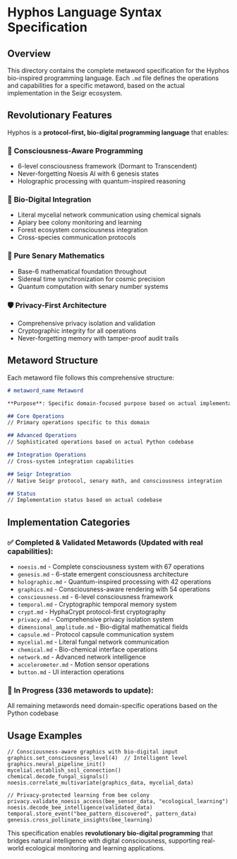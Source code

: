 # Hyphos Language Syntax Specification

## Overview

This directory contains the complete metaword specification for the Hyphos bio-inspired programming language. Each `.md` file defines the operations and capabilities for a specific metaword, based on the actual implementation in the Seigr ecosystem.

## Revolutionary Features

Hyphos is a **protocol-first, bio-digital programming language** that enables:

### 🧠 **Consciousness-Aware Programming**
- 6-level consciousness framework (Dormant to Transcendent)
- Never-forgetting Noesis AI with 6 genesis states
- Holographic processing with quantum-inspired reasoning

### 🌱 **Bio-Digital Integration**
- Literal mycelial network communication using chemical signals
- Apiary bee colony monitoring and learning
- Forest ecosystem consciousness integration
- Cross-species communication protocols

### 🔬 **Pure Senary Mathematics**
- Base-6 mathematical foundation throughout
- Sidereal time synchronization for cosmic precision
- Quantum computation with senary number systems

### 🛡️ **Privacy-First Architecture**
- Comprehensive privacy isolation and validation
- Cryptographic integrity for all operations
- Never-forgetting memory with tamper-proof audit trails

## Metaword Structure

Each metaword file follows this comprehensive structure:

```markdown
# metaword_name Metaword

**Purpose**: Specific domain-focused purpose based on actual implementation

## Core Operations
// Primary operations specific to this domain

## Advanced Operations  
// Sophisticated operations based on actual Python codebase

## Integration Operations
// Cross-system integration capabilities

## Seigr Integration
// Native Seigr protocol, senary math, and consciousness integration

## Status
// Implementation status based on actual codebase
```

## Implementation Categories

### ✅ **Completed & Validated Metawords** (Updated with real capabilities):
- `noesis.md` - Complete consciousness system with 67 operations
- `genesis.md` - 6-state emergent consciousness architecture
- `holographic.md` - Quantum-inspired processing with 42 operations
- `graphics.md` - Consciousness-aware rendering with 54 operations  
- `consciousness.md` - 6-level consciousness framework
- `temporal.md` - Cryptographic temporal memory system
- `crypt.md` - HyphaCrypt protocol-first cryptography
- `privacy.md` - Comprehensive privacy isolation system
- `dimensional_amplitude.md` - Bio-digital mathematical fields
- `capsule.md` - Protocol capsule communication system
- `mycelial.md` - Literal fungal network communication
- `chemical.md` - Bio-chemical interface operations
- `network.md` - Advanced network intelligence
- `accelerometer.md` - Motion sensor operations
- `button.md` - UI interaction operations

### 🔄 **In Progress** (336 metawords to update):
All remaining metawords need domain-specific operations based on the Python codebase

## Usage Examples

```hyphos
// Consciousness-aware graphics with bio-digital input
graphics.set_consciousness_level(4)  // Intelligent level
graphics.neural_pipeline_init()
mycelial.establish_soil_connection()
chemical.decode_fungal_signals()
noesis.correlate_multivariate(graphics_data, mycelial_data)

// Privacy-protected learning from bee colony
privacy.validate_noesis_access(bee_sensor_data, "ecological_learning")
noesis.decode_bee_intelligence(validated_data)
temporal.store_event("bee_pattern_discovered", pattern_data)
genesis.cross_pollinate_insights(bee_learning)
```

This specification enables **revolutionary bio-digital programming** that bridges natural intelligence with digital consciousness, supporting real-world ecological monitoring and learning applications.
